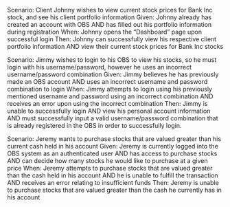 
Scenario: Client Johnny wishes to view current stock prices for Bank Inc stock, and see his client portfolio information
Given: Johnny already has created an account with OBS AND has filled out his portfolio information during registration
When: Johnny opens the “Dashboard” page upon successful login
Then: Johnny can successfully view his respective client portfolio information AND view their current stock prices for Bank Inc stocks

Scenario: Jimmy wishes to login to his OBS to view his stocks, so he must login with his username/password, however he uses an incorrect username/password combination
Given: Jimmy believes he has previously made an OBS account AND uses an incorrect username and password combination to login
When: Jimmy attempts to login using his previously mentioned username and password using an incorrect combination AND receives an error upon using the incorrect combination
Then: Jimmy is unable to successfully login AND view his personal account information AND must successfully input a valid username/password combination that is already registered in the OBS in order to successfully login.

Scenario: Jeremy wants to purchase stocks that are valued greater than his current cash held in his account
Given: Jeremy is currently logged into the OBS system as an authenticated user AND has access to purchase stocks AND can decide how many stocks he would like to purchase at a given price
When: Jeremy attempts to purchase stocks that are valued greater than the cash held in his account AND he is unable to fulfill the transaction AND receives an error relating to insufficient funds
Then: Jeremy is unable to purchase stocks that are valued greater than the cash he currently has in his account
